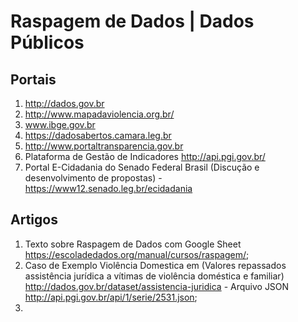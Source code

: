Raspagem de Dados | Dados Públicos
===================================

Portais
-----------------

1. http://dados.gov.br
2. http://www.mapadaviolencia.org.br/
3. www.ibge.gov.br
4. https://dadosabertos.camara.leg.br
5. http://www.portaltransparencia.gov.br
6. Plataforma de Gestão de Indicadores http://api.pgi.gov.br/
7. Portal E-Cidadania do Senado Federal Brasil (Discução e desenvolvimento de propostas) - https://www12.senado.leg.br/ecidadania

Artigos
-----------

1. Texto sobre Raspagem de Dados com Google Sheet https://escoladedados.org/manual/cursos/raspagem/;
2. Caso de Exemplo Violência Domestica em (Valores repassados assistência jurídica a vítimas de violência doméstica e familiar) http://dados.gov.br/dataset/assistencia-juridica - Arquivo JSON http://api.pgi.gov.br/api/1/serie/2531.json;
3. 
